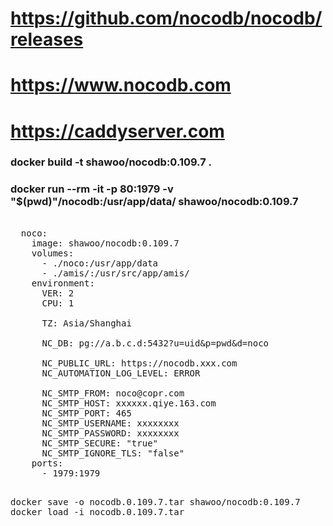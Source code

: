 # https://github.com/nocodb/nocodb/releases
# https://www.nocodb.com
# https://caddyserver.com

### docker build -t shawoo/nocodb:0.109.7 .

### docker run --rm -it -p 80:1979 -v "$(pwd)"/nocodb:/usr/app/data/ shawoo/nocodb:0.109.7

<pre>

  noco:
    image: shawoo/nocodb:0.109.7
    volumes:
      - ./noco:/usr/app/data
      - ./amis/:/usr/src/app/amis/
    environment:
      VER: 2
      CPU: 1
      
      TZ: Asia/Shanghai
      
      NC_DB: pg://a.b.c.d:5432?u=uid&p=pwd&d=noco

      NC_PUBLIC_URL: https://nocodb.xxx.com
      NC_AUTOMATION_LOG_LEVEL: ERROR
  
      NC_SMTP_FROM: noco@copr.com
      NC_SMTP_HOST: xxxxxx.qiye.163.com
      NC_SMTP_PORT: 465
      NC_SMTP_USERNAME: xxxxxxxx
      NC_SMTP_PASSWORD: xxxxxxxx
      NC_SMTP_SECURE: "true"
      NC_SMTP_IGNORE_TLS: "false"
    ports:
      - 1979:1979

</pre>


<pre>
docker save -o nocodb.0.109.7.tar shawoo/nocodb:0.109.7
docker load -i nocodb.0.109.7.tar
</pre>
